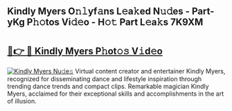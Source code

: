 ## Kindly Myers O𝚗𝚕yf𝚊ns L𝚎a𝚔ed N𝚞𝚍es - Part-yKg P𝚑𝚘tos Vi𝚍𝚎o - H𝚘𝚝 Part L𝚎a𝚔s 7K9XM

# <h2><a href="http://kf5l6g.oniu.top/?m=Kindly+Myers">🔗👉 🔴 Kindly Myers P𝚑ot𝚘𝚜 V𝚒d𝚎o</a></h2>

[![Kindly Myers Nu𝚍e𝚜](https://i.imgur.com/0qMVB7G.gif)](http://kf5l6g.oniu.top/?m=Kindly+Myers)
Virtual content creator and entertainer Kindly Myers, recognized for disseminating dance and lifestyle inspiration through trending dance trends and compact clips. Remarkable magician Kindly Myers, acclaimed for their exceptional skills and accomplishments in the art of illusion.  
